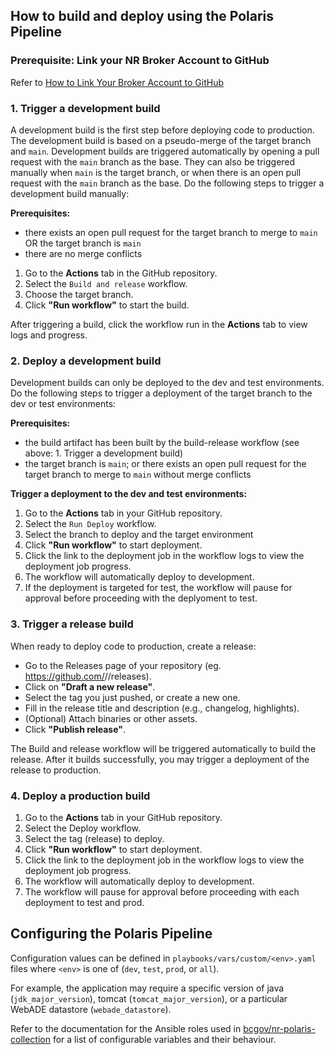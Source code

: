 ## How to build and deploy using the Polaris Pipeline

### Prerequisite: Link your NR Broker Account to GitHub

Refer to [How to Link Your Broker Account to GitHub](https://apps.nrs.gov.bc.ca/int/confluence/display/OSCAR/Linking+to+a+GitHub+account)

### 1. **Trigger a development build**

A development build is the first step before deploying code to production. The development build is based on a pseudo-merge of the target branch and `main`. Development builds are triggered automatically by opening a pull request with the `main` branch as the base. They can also be triggered manually when `main` is the target branch, or when there is an open pull request with the `main` branch as the base. Do the following steps to trigger a development build manually:

**Prerequisites:**

- there exists an open pull request for the target branch to merge to `main` OR the target branch is `main`
- there are no merge conflicts

1. Go to the **Actions** tab in the GitHub repository.
2. Select the `Build and release` workflow.
3. Choose the target branch.
4. Click **"Run workflow"** to start the build.
  
After triggering a build, click the workflow run in the **Actions** tab to view logs and progress.

### 2. **Deploy a development build**

Development builds can only be deployed to the dev and test environments. Do the following steps to trigger a deployment of the target branch to the dev or test environments: 

**Prerequisites:**

- the build artifact has been built by the build-release workflow (see above: 1. Trigger a development build)
- the target branch is `main`; or there exists an open pull request for the target branch to merge to `main` without merge conflicts

**Trigger a deployment to the dev and test environments:**

1. Go to the **Actions** tab in your GitHub repository.
2. Select the `Run Deploy` workflow.
3. Select the branch to deploy and the target environment
4. Click **"Run workflow"** to start deployment.
5. Click the link to the deployment job in the workflow logs to view the deployment job progress.
6. The workflow will automatically deploy to development.
7. If the deployment is targeted for test, the workflow will pause for approval before proceeding with the deplyoment to test.

### 3. **Trigger a release build**

When ready to deploy code to production, create a release:

  - Go to the Releases page of your repository (eg. https://github.com/<org>/<repo>/releases).
  - Click on **"Draft a new release"**.
  - Select the tag you just pushed, or create a new one.
  - Fill in the release title and description (e.g., changelog, highlights).
  - (Optional) Attach binaries or other assets.
  - Click **"Publish release"**.

The Build and release workflow will be triggered automatically to build the release. After it builds successfully, you may trigger a deployment of the release to production.

### 4. **Deploy a production build**

1. Go to the **Actions** tab in your GitHub repository.
2. Select the Deploy workflow.
3. Select the tag (release) to deploy.
4. Click **"Run workflow"** to start deployment.
5. Click the link to the deployment job in the workflow logs to view the deployment job progress.
6. The workflow will automatically deploy to development.
7. The workflow will pause for approval before proceeding with each deployment to test and prod.

## Configuring the Polaris Pipeline

Configuration values can be defined in `playbooks/vars/custom/<env>.yaml` files where `<env>` is one of (`dev`, `test`, `prod`, or `all`).

For example, the application may require a specific version of java (`jdk_major_version`), tomcat (`tomcat_major_version`), or a particular WebADE datastore (`webade_datastore`).

Refer to the documentation for the Ansible roles used in [bcgov/nr-polaris-collection](https://github.com/bcgov/nr-polaris-collection/blob/main/README.md) for a list of configurable variables and their behaviour.
